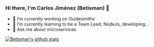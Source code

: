 ### Hi there, I\'m Carlos Jiménez (Betisman) 👋

<!--
**Betisman/betisman** is a ✨ _special_ ✨ repository because its `README.md` (this file) appears on your GitHub profile.

Here are some ideas to get you started:

- 🔭 I’m currently working at DCSL Guidesmiths
- 🌱 I’m currently learning to be a Team Lead, NodeJs, developing...
- 👯 I’m looking to collaborate on ...
- 🤔 I’m looking for help with ...
- 💬 Ask me about ...
- 📫 How to reach me: ...
- 😄 Pronouns: ...
- ⚡ Fun fact: ...
-->

- 🔭 I’m currently working on Guidesmiths
- 🌱 I’m currently learning to be a Team Lead, NodeJs, developing...
- 💬 Ask me about microservices

[![Betisman's github stats](https://github-readme-stats.vercel.app/api?username=betisman)](https://github.com/anuraghazra/github-readme-stats)
